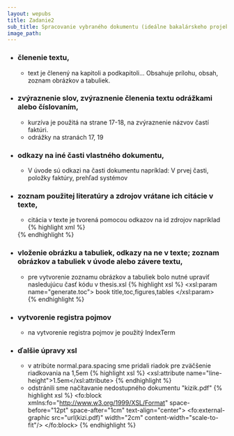 ```yaml
---
layout: wepubs
title: Zadanie2
sub_title: Spracovanie vybraného dokumentu (ideálne bakalárskeho projektu) z pôvodného ľubovoľného (Word, OpenOffice, LaTeX, …) formátu do formátu DocBook a vygenerovanie cieľového tvaru v PDF.
image_path:
---
```




* ### členenie textu,
	* text je členený na kapitoli a podkapitoli... Obsahuje prílohu, obsah, zoznam obrázkov a tabuliek.  	
* ### zvýraznenie slov, zvýraznenie členenia textu odrážkami alebo číslovaním,
	* kurzíva je použitá na strane 17-18, na zvýraznenie názvov častí faktúri.
	* odrážky na stranách 17, 19
* ### odkazy na iné časti vlastného dokumentu,
	* V úvode sú odkazi na časti dokumentu napríklad: V prvej časti, položky faktúry, prehľad systémov
* ### zoznam použitej literatúry a zdrojov vrátane ich citácie v texte,
	* citácia v texte je tvorená pomocou odkazov na id zdrojov napríklad
	{% highlight xml %}
	<xref linkend="bib.29cite" />
	{% endhighlight %}
* ### vloženie obrázku a tabuliek, odkazy na ne v texte; zoznam obrázkov a tabuliek v úvode alebo závere textu,
	* pre vytvorenie zoznamu obrázkov a tabuliek bolo nutné upraviť nasledujúcu časť kódu v thesis.xsl
	{% highlight xsl %}
		<xsl:param name="generate.toc">
			book      title,toc,figures,tables
		</xsl:param>	
	{% endhighlight %}
* ### vytvorenie registra pojmov
	* na vytvorenie registra pojmov je použitý IndexTerm
* ### ďalšie úpravy xsl
	* v atribúte normal.para.spacing sme pridali riadok pre zväčšenie riadkovania na 1,5em
		{% highlight xsl %}
<xsl:attribute name="line-height">1.5em</xsl:attribute>
		{% endhighlight %}
	* odstránili sme načítavanie nedostupného dokumentu "kizik.pdf" 
	{% highlight xsl %}
<fo:block xmlns:fo="http://www.w3.org/1999/XSL/Format" space-before="12pt" space-after="1cm" text-align="center">
    <fo:external-graphic src="url(kizi.pdf)" width="2cm" content-width="scale-to-fit"/>
</fo:block>
	{% endhighlight %}
